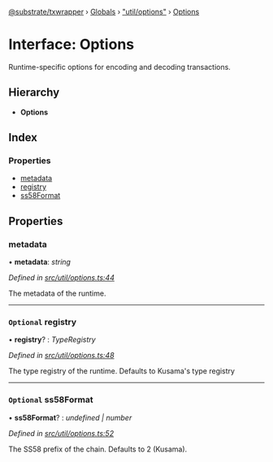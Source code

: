 [@substrate/txwrapper](../README.md) › [Globals](../globals.md) › ["util/options"](../modules/_util_options_.md) › [Options](_util_options_.options.md)

# Interface: Options

Runtime-specific options for encoding and decoding transactions.

## Hierarchy

* **Options**

## Index

### Properties

* [metadata](_util_options_.options.md#metadata)
* [registry](_util_options_.options.md#optional-registry)
* [ss58Format](_util_options_.options.md#optional-ss58format)

## Properties

###  metadata

• **metadata**: *string*

*Defined in [src/util/options.ts:44](https://github.com/paritytech/txwrapper/blob/b8a34ea/src/util/options.ts#L44)*

The metadata of the runtime.

___

### `Optional` registry

• **registry**? : *TypeRegistry*

*Defined in [src/util/options.ts:48](https://github.com/paritytech/txwrapper/blob/b8a34ea/src/util/options.ts#L48)*

The type registry of the runtime. Defaults to Kusama's type registry

___

### `Optional` ss58Format

• **ss58Format**? : *undefined | number*

*Defined in [src/util/options.ts:52](https://github.com/paritytech/txwrapper/blob/b8a34ea/src/util/options.ts#L52)*

The SS58 prefix of the chain. Defaults to 2 (Kusama).
